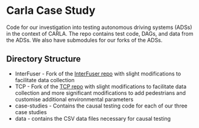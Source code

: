 # Carla Case Study

Code for our investigation into testing autonomous driving systems (ADSs) in the context of CARLA. The repo contains test code, DAGs, and data from the ADSs. We also have submodules for our forks of the ADSs.

## Directory Structure
 - InterFuser - Fork of the [InterFuser repo](https://github.com/opendilab/InterFuser/) with slight modifications to facilitate data collection
 - TCP - Fork of the [TCP repo](https://github.com/OpenPerceptionX/TCP) with slight modifications to facilitate data collection and more significant modifications to add pedestrians and customise additional environmental parameters
 - case-studies - Contains the causal testing code for each of our three case studies
 - data - contains the CSV data files necessary for causal testing
